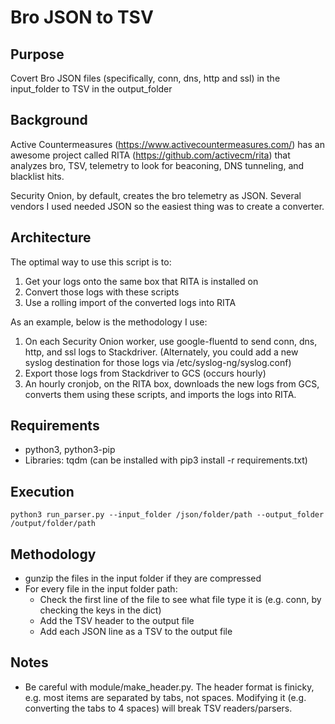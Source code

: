 # Bro JSON to TSV

## Purpose
Covert Bro JSON files (specifically, conn, dns, http and ssl) in the input_folder to TSV in the output_folder 

## Background
Active Countermeasures (https://www.activecountermeasures.com/) has an awesome project called RITA (https://github.com/activecm/rita) that analyzes bro, TSV, telemetry to look for beaconing, DNS tunneling, and blacklist hits.

Security Onion, by default, creates the bro telemetry as JSON.  Several vendors I used needed JSON so the easiest thing was to create a converter.

## Architecture

The optimal way to use this script is to:

1. Get your logs onto the same box that RITA is installed on
2. Convert those logs with these scripts
3. Use a rolling import of the converted logs into RITA

As an example, below is the methodology I use:

1. On each Security Onion worker, use google-fluentd to send conn, dns, http, and ssl logs to Stackdriver.  (Alternately, you could add a new syslog destination for those logs via /etc/syslog-ng/syslog.conf)
2. Export those logs from Stackdriver to GCS (occurs hourly)
3. An hourly cronjob, on the RITA box, downloads the new logs from GCS, converts them using these scripts, and imports the logs into RITA.

## Requirements

* python3, python3-pip
* Libraries: tqdm  (can be installed with pip3 install -r requirements.txt)

## Execution

```python3 run_parser.py --input_folder /json/folder/path --output_folder /output/folder/path```


## Methodology

* gunzip the files in the input folder if they are compressed
* For every file in the input folder path:
  * Check the first line of the file to see what file type it is (e.g. conn, by checking the keys in the dict)
  * Add the TSV header to the output file
  * Add each JSON line as a TSV to the output file

## Notes

* Be careful with module/make_header.py.  The header format is finicky, e.g. most items are separated by tabs, not spaces.  Modifying it (e.g. converting the tabs to 4 spaces) will break TSV readers/parsers.
